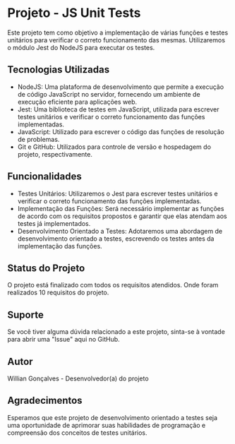 # Projeto - JS Unit Tests

Este projeto tem como objetivo a implementação de várias funções e testes unitários para verificar o correto funcionamento das mesmas. Utilizaremos o módulo Jest do NodeJS para executar os testes.

## Tecnologias Utilizadas
- NodeJS: Uma plataforma de desenvolvimento que permite a execução de código JavaScript no servidor, fornecendo um ambiente de execução eficiente para aplicações web.
- Jest: Uma biblioteca de testes em JavaScript, utilizada para escrever testes unitários e verificar o correto funcionamento das funções implementadas.
- JavaScript: Utilizado para escrever o código das funções de resolução de problemas.
- Git e GitHub: Utilizados para controle de versão e hospedagem do projeto, respectivamente.

## Funcionalidades
- Testes Unitários: Utilizaremos o Jest para escrever testes unitários e verificar o correto funcionamento das funções implementadas.
- Implementação das Funções: Será necessário implementar as funções de acordo com os requisitos propostos e garantir que elas atendam aos testes já implementados.
- Desenvolvimento Orientado a Testes: Adotaremos uma abordagem de desenvolvimento orientado a testes, escrevendo os testes antes da implementação das funções.

## Status do Projeto
O projeto está finalizado com todos os requisitos atendidos. Onde foram realizados 10 requisitos do projeto.

## Suporte
Se você tiver alguma dúvida relacionado a este projeto, sinta-se à vontade para abrir uma "Issue" aqui no GitHub.

## Autor
Willian Gonçalves - Desenvolvedor(a) do projeto

## Agradecimentos
Esperamos que este projeto de desenvolvimento orientado a testes seja uma oportunidade de aprimorar suas habilidades de programação e compreensão dos conceitos de testes unitários.

<!-- # :construction: README em construção ! :construction:
Olá, Tryber!
Esse é apenas um arquivo inicial para o README do seu projeto.
É essencial que você preencha esse documento por conta própria, ok?
Não deixe de usar nossas dicas de escrita de README de projetos, e deixe sua criatividade brilhar!
:warning: IMPORTANTE: você precisa deixar nítido:
- quais arquivos/pastas foram desenvolvidos por você; 
- quais arquivos/pastas foram desenvolvidos por outra pessoa estudante;
- quais arquivos/pastas foram desenvolvidos pela Trybe.
-->